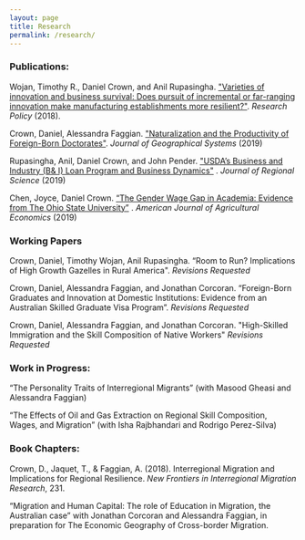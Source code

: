 ```yaml
---
layout: page
title: Research
permalink: /research/
---
```

### Publications:
Wojan, Timothy R., Daniel Crown, and Anil Rupasingha. ["Varieties of innovation and business survival: Does pursuit of incremental or far-ranging innovation make manufacturing establishments more resilient?"](https://www.sciencedirect.com/science/article/abs/pii/S0048733318301562). *Research Policy* (2018).


Crown, Daniel, Alessandra Faggian. ["Naturalization and the Productivity of Foreign-Born Doctorates"](https://link.springer.com/epdf/10.1007/s10109-019-00301-6?author_access_token=zRFG1MxFc9-WwJD6aDPEnve4RwlQNchNByi7wbcMAY7q5kePdIhYCtW0ECFwiz2p0VvR9zWSbNxneLXvyok4GgU2RYFVaeMZPZoamENXo1razg3hWJg3UjDVyzr3_Bb9_aMSQ2zRjiPxslcLpGXAyw%3D%3D). *Journal of Geographical Systems* (2019)

Rupasingha, Anil, Daniel Crown, and John Pender. ["USDA’s Business and Industry (B& I) Loan Program and Business Dynamics"](https://onlinelibrary.wiley.com/doi/pdf/10.1111/jors.12421) .  *Journal of Regional Science* (2019)

Chen, Joyce, Daniel Crown. [“The Gender Wage Gap in Academia: Evidence from The Ohio State University”](https://academic.oup.com/ajae/advance-article-abstract/doi/10.1093/ajae/aaz017/5532316?redirectedFrom=fulltext) . *American Journal of Agricultural Economics* (2019)

### Working Papers
Crown, Daniel, Timothy Wojan, Anil Rupasingha. “Room to Run? Implications of High Growth Gazelles in Rural America". *Revisions Requested*

Crown, Daniel, Alessandra Faggian, and Jonathan Corcoran. “Foreign-Born Graduates and Innovation at Domestic Institutions: Evidence from an Australian Skilled Graduate Visa Program”. *Revisions Requested*

Crown, Daniel, Alessandra Faggian, and Jonathan Corcoran. "High-Skilled Immigration and the Skill Composition of Native Workers" *Revisions Requested*


### Work in Progress:
“The Personality Traits of Interregional Migrants” 
(with Masood Gheasi and Alessandra Faggian)

“The Effects of Oil and Gas Extraction on Regional Skill Composition, Wages, and
Migration” 
(with Isha Rajbhandari and Rodrigo Perez-Silva)


### Book Chapters:
Crown, D., Jaquet, T., & Faggian, A. (2018). Interregional Migration and Implications for Regional Resilience. *New Frontiers in Interregional Migration Research*, 231.

“Migration and Human Capital: The role of Education in Migration, the Australian case” with Jonathan Corcoran and Alessandra Faggian, in preparation for The Economic Geography of Cross-border Migration.


